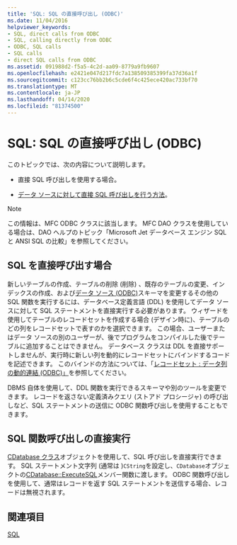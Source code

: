 ```yaml
---
title: 'SQL: SQL の直接呼び出し (ODBC)'
ms.date: 11/04/2016
helpviewer_keywords:
- SQL, direct calls from ODBC
- SQL, calling directly from ODBC
- ODBC, SQL calls
- SQL calls
- direct SQL calls from ODBC
ms.assetid: 091988d2-f5a5-4c2d-aa09-8779a9fb9607
ms.openlocfilehash: e2421e047d217fdc7a138509385399fa37d36a1f
ms.sourcegitcommit: c123cc76bb2b6c5cde6f4c425ece420ac733bf70
ms.translationtype: MT
ms.contentlocale: ja-JP
ms.lasthandoff: 04/14/2020
ms.locfileid: "81374500"
---
```

# <a name="sql-making-direct-sql-calls-odbc"></a>SQL: SQL の直接呼び出し (ODBC)

このトピックでは、次の内容について説明します。

- 直接 SQL 呼び出しを使用する場合。

- [データ ソースに対して直接 SQL 呼び出しを行う方法](#_core_making_direct_sql_function_calls)。

> [!NOTE]
> この情報は、MFC ODBC クラスに該当します。 MFC DAO クラスを使用している場合は、DAO ヘルプのトピック「Microsoft Jet データベース エンジン SQL と ANSI SQL の比較」を参照してください。

## <a name="when-to-call-sql-directly"></a><a name="_core_when_to_call_sql_directly"></a>SQL を直接呼び出す場合

新しいテーブルの作成、テーブルの削除 (削除) 、既存のテーブルの変更、インデックスの作成、および[データ ソース (ODBC)](../../data/odbc/data-source-odbc.md)スキーマを変更するその他の SQL 関数を実行するには、データベース定義言語 (DDL) を使用してデータ ソースに対して SQL ステートメントを直接実行する必要があります。 ウィザードを使用してテーブルのレコードセットを作成する場合 (デザイン時に)、テーブルのどの列をレコードセットで表すのかを選択できます。 この場合、ユーザーまたはデータ ソースの別のユーザーが、後でプログラムをコンパイルした後でテーブルに追加することはできません。 データベース クラスは DDL を直接サポートしませんが、実行時に新しい列を動的にレコードセットにバインドするコードを記述できます。 このバインドの方法については、「[レコードセット : データ列の動的連結 (ODBC)」](../../data/odbc/recordset-dynamically-binding-data-columns-odbc.md)を参照してください。

DBMS 自体を使用して、DDL 関数を実行できるスキーマや別のツールを変更できます。 レコードを返さない定義済みクエリ (ストアド プロシージャ) の呼び出しなど、SQL ステートメントの送信に ODBC 関数呼び出しを使用することもできます。

## <a name="making-direct-sql-function-calls"></a><a name="_core_making_direct_sql_function_calls"></a>SQL 関数呼び出しの直接実行

[CDatabase クラス](../../mfc/reference/cdatabase-class.md)オブジェクトを使用して、SQL 呼び出しを直接実行できます。 SQL ステートメント文字列 (通常は )`CString`を設定し、`CDatabase`オブジェクトの[CDatabase::ExecuteSQL](../../mfc/reference/cdatabase-class.md#executesql)メンバー関数に渡します。 ODBC 関数呼び出しを使用して、通常はレコードを返す SQL ステートメントを送信する場合、レコードは無視されます。

## <a name="see-also"></a>関連項目

[SQL](../../data/odbc/sql.md)
